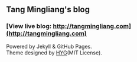 ## Tang Mingliang's blog

### [View live blog: http://tangmingliang.com](http://tangmingliang.com)

Powered by Jekyll & GitHub Pages.  
Theme designed by [HYG](https://gaohaoyang.github.io/)(MIT License).  
